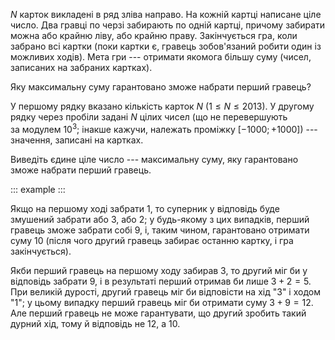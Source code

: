 $N$ карток викладені в ряд зліва направо. На кожній картці написане ціле
число. Два гравці по черзі забирають по одній картці, причому забирати
можна або крайню ліву, або крайню праву. Закінчується гра, коли забрано
всі картки (поки картки є, гравець зобов'язаний робити один із можливих
ходів). Мета гри --- отримати якомога більшу суму (чисел, записаних на
забраних картках).

Яку максимальну суму гарантовано зможе набрати перший гравець?

У першому рядку вказано кількість карток $N$
($1\leqslant N\leqslant 2013$). У другому рядку через пробіли задані $N$
цілих чисел (що не перевершують за модулем $10^3$; інакше кажучи,
належать проміжку $[-1000; +1000]$) --- значення, записані на картках.

Виведіть єдине ціле число --- максимальну суму, яку гарантовано зможе
набрати перший гравець.

::: example
:::

Якщо на першому ході забрати 1, то суперник у відповідь буде змушений
забрати або 3, або 2; у будь-якому з цих випадків, перший гравець зможе
забрати собі 9, і, таким чином, гарантовано отримати суму 10 (після чого
другий гравець забирає останню картку, і гра закінчується).

Якби перший гравець на першому ходу забирав 3, то другий міг би у
відповідь забрати 9, і в результаті перший отримав би лише $3+2 = 5$.
При великій дурості, другий гравець міг би відповісти на хід \"3\" і
ходом \"1\"; у цьому випадку перший гравець міг би отримати суму
$3+9=12$. Але перший гравець не може гарантувати, що другий зробить
такий дурний хід, тому й відповідь не 12, а 10.
